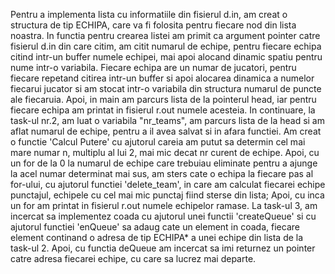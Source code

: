 Pentru a implementa lista cu informatiile din fisierul d.in, am creat o structura
    de tip ECHIPA, care va fi folosita pentru fiecare nod din lista noastra. In functia 
    pentru crearea listei am primit ca argument pointer catre fisierul d.in din care 
    citim, am citit numarul de echipe, pentru fiecare echipa citind intr-un buffer numele
    echipei, mai apoi alocand dinamic spatiu pentru nume intr-o variabila. Fiecare echipa 
    are un numar de jucatori, pentru fiecare repetand citirea intr-un buffer si apoi alocarea 
    dinamica a numelor fiecarui jucator si am stocat intr-o variabila din structura numarul de 
    puncte ale fiecaruia. Apoi, in main am parcurs lista de la pointerul head, iar pentru 
    fiecare echipa am printat in fisierul r.out numele acesteia.
        In continuare, la task-ul nr.2, am luat o variabila "nr_teams", am parcurs lista de la 
    head si am aflat numarul de echipe, pentru a il avea salvat si in afara functiei. Am creat
    o functie 'Calcul Putere' cu ajutorul careia am putut sa determin cel mai mare numar n, 
    multiplu al lui 2, mai mic decat nr curent de echipe. Apoi, cu un for de la 0 la numarul
    de echipe care trebuiau eliminate pentru a ajunge la acel numar determinat mai sus, am 
    sters cate o echipa la fiecare pas al for-ului, cu ajutorul functiei 'delete_team', in 
    care am calculat fiecarei echipe punctajul, echipele cu cel mai mic punctaj fiind sterse
    din lista; Apoi, cu inca un for am printat in fisierul r.out numele echipelor ramase.
        La task-ul 3, am incercat sa implementez coada cu ajutorul unei functii 'createQueue'
    si cu ajutorul functiei 'enQueue' sa adaug cate un element in coada, fiecare element 
    continand o adresa de tip ECHIPA* a unei echipe din lista de la task-ul 2. Apoi, cu functia
    deQueue am incercat sa imi returnez un pointer catre adresa fiecarei echipe, cu care sa
    lucrez mai departe.
